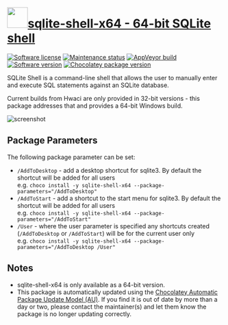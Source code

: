 # [<img src="https://cdn.jsdelivr.net/gh/dgalbraith/chocolatey-packages@9bd285a368d17e0f4fd8763fdf679d621b4a9657/icons/sqlite-shell-x64.png" width="48" height="48" />sqlite-shell-x64 - 64-bit SQLite shell](https://chocolatey.org/packages/sqlite-shell-x64)

[![Software license](https://img.shields.io/badge/license-MIT-green.svg)](https://github.com/nalgeon/sqlite/blob/main/LICENSE)
[![Maintenance status](https://img.shields.io/badge/maintained%3F-yes-green.svg)](https://gitHub.com/dgalbraith/chocolatey-packages/graphs/commit-activity)
[![AppVeyor build](https://img.shields.io/appveyor/ci/dgalbraith/chocolatey-packages)](https://ci.appveyor.com/project/dgalbraith/chocolatey-packages)
[![Software version](https://img.shields.io/badge/Source-v3.44.0-blue.svg)](https://github.com/nalgeon/sqlite/releases/tag/3.44.0)
[![Chocolatey package version](https://img.shields.io/chocolatey/v/sqlite-shell-x64?label=Chocolatey)](https://chocolatey.org/packages/sqlite-shell-x64)

SQLite Shell is a command-line shell that allows the user to manually enter and
execute SQL statements against an SQLite database.

Current builds from Hwaci are only provided in 32-bit versions - this package
addresses that and provides a 64-bit Windows build.

![screenshot](https://cdn.jsdelivr.net/gh/dgalbraith/chocolatey-packages@9bd285a368d17e0f4fd8763fdf679d621b4a9657/automatic/sqlite-shell-x64/screenshot.png)

## Package Parameters

The following package parameter can be set:

* `/AddToDesktop` - add a desktop shortcut for sqlite3.  By default the shortcut will be added for all users  
e.g. `choco install -y sqlite-shell-x64 --package-parameters="/AddToDesktop"`
* `/AddToStart` - add a shortcut to the start menu for sqlite3.  By default the shortcut will be added for all users  
e.g. `choco install -y sqlite-shell-x64 --package-parameters="/AddToStart"`
* `/User` - where the user parameter is specified any shortcuts created (`/AddToDesktop` or `/AddToStart`) will be
for the current user only  
e.g. `choco install -y sqlite-shell-x64 --package-parameters="/AddToDesktop /User"`

## Notes

* sqlite-shell-x64 is only available as a 64-bit version.
* This package is automatically updated using the [Chocolatey Automatic Package Update Model (AU)](https://github.com/majkinetor/au/blob/master/README.md).
  If you find it is out of date by more than a day or two, please contact the maintainer(s) and let them know the package is no longer updating correctly.
